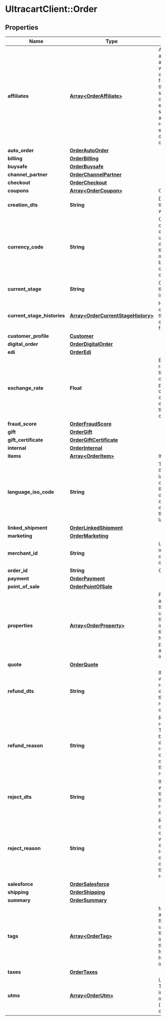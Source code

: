 # UltracartClient::Order

## Properties
Name | Type | Description | Notes
------------ | ------------- | ------------- | -------------
**affiliates** | [**Array&lt;OrderAffiliate&gt;**](OrderAffiliate.md) | Affiliates if any were associated with the order.  The first one in the array sent the order and each subsequent affiliate is the recruiter that earns a downline commission. | [optional] 
**auto_order** | [**OrderAutoOrder**](OrderAutoOrder.md) |  | [optional] 
**billing** | [**OrderBilling**](OrderBilling.md) |  | [optional] 
**buysafe** | [**OrderBuysafe**](OrderBuysafe.md) |  | [optional] 
**channel_partner** | [**OrderChannelPartner**](OrderChannelPartner.md) |  | [optional] 
**checkout** | [**OrderCheckout**](OrderCheckout.md) |  | [optional] 
**coupons** | [**Array&lt;OrderCoupon&gt;**](OrderCoupon.md) | Coupons | [optional] 
**creation_dts** | **String** | Date/time that the order was created | [optional] 
**currency_code** | **String** | Currency code that the customer used if different than the merchant&#39;s base currency code | [optional] 
**current_stage** | **String** | Current stage that the order is in. | [optional] 
**current_stage_histories** | [**Array&lt;OrderCurrentStageHistory&gt;**](OrderCurrentStageHistory.md) | History of the changes to the current_stage field | [optional] 
**customer_profile** | [**Customer**](Customer.md) |  | [optional] 
**digital_order** | [**OrderDigitalOrder**](OrderDigitalOrder.md) |  | [optional] 
**edi** | [**OrderEdi**](OrderEdi.md) |  | [optional] 
**exchange_rate** | **Float** | Exchange rate at the time the order was placed if currency code is different than the base currency | [optional] 
**fraud_score** | [**OrderFraudScore**](OrderFraudScore.md) |  | [optional] 
**gift** | [**OrderGift**](OrderGift.md) |  | [optional] 
**gift_certificate** | [**OrderGiftCertificate**](OrderGiftCertificate.md) |  | [optional] 
**internal** | [**OrderInternal**](OrderInternal.md) |  | [optional] 
**items** | [**Array&lt;OrderItem&gt;**](OrderItem.md) | Items | [optional] 
**language_iso_code** | **String** | Three letter ISO-639 language code used by the customer during the checkout if different than the default language | [optional] 
**linked_shipment** | [**OrderLinkedShipment**](OrderLinkedShipment.md) |  | [optional] 
**marketing** | [**OrderMarketing**](OrderMarketing.md) |  | [optional] 
**merchant_id** | **String** | UltraCart merchant ID owning this order | [optional] 
**order_id** | **String** | Order ID | [optional] 
**payment** | [**OrderPayment**](OrderPayment.md) |  | [optional] 
**point_of_sale** | [**OrderPointOfSale**](OrderPointOfSale.md) |  | [optional] 
**properties** | [**Array&lt;OrderProperty&gt;**](OrderProperty.md) | Properties, available only through update, not through insert due to the nature of how properties are handled internally | [optional] 
**quote** | [**OrderQuote**](OrderQuote.md) |  | [optional] 
**refund_dts** | **String** | If the order was refunded, the date/time that the last refund occurred | [optional] 
**refund_reason** | **String** | Refund reason code.  This can only be written during a refund operation otherwise this field is read only. | [optional] 
**reject_dts** | **String** | If the order was rejected, the date/time that the rejection occurred | [optional] 
**reject_reason** | **String** | Reject reason code.  This can only be written during a reject operation otherwise this field is read only. | [optional] 
**salesforce** | [**OrderSalesforce**](OrderSalesforce.md) |  | [optional] 
**shipping** | [**OrderShipping**](OrderShipping.md) |  | [optional] 
**summary** | [**OrderSummary**](OrderSummary.md) |  | [optional] 
**tags** | [**Array&lt;OrderTag&gt;**](OrderTag.md) | tags, available only through update, not through insert due to the nature of how tags are handled internally | [optional] 
**taxes** | [**OrderTaxes**](OrderTaxes.md) |  | [optional] 
**utms** | [**Array&lt;OrderUtm&gt;**](OrderUtm.md) | UTM clicks.  The zero index is the most recent (last) UTM click | [optional] 


